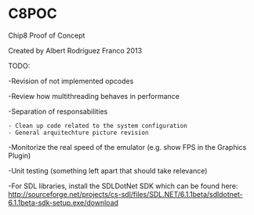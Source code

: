 C8POC
=====

Chip8 Proof of Concept

Created by Albert Rodríguez Franco 2013

TODO: 

-Revision of not implemented opcodes

-Review how multithreading behaves in performance

-Separation of responsabilities

	- Clean up code related to the system configuration
	- General arquitechture picture revision

-Monitorize the real speed of the emulator (e.g. show FPS in the Graphics Plugin)

-Unit testing (something left apart that should take relevance)

-For SDL libraries, install the SDLDotNet SDK which can be found here: http://sourceforge.net/projects/cs-sdl/files/SDL.NET/6.1.1beta/sdldotnet-6.1.1beta-sdk-setup.exe/download
